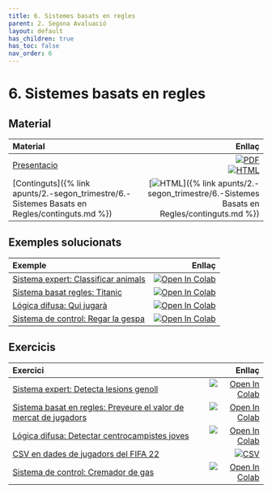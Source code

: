 ```yaml
---
title: 6. Sistemes basats en regles
parent: 2. Segona Avaluació
layout: default
has_children: true
has_toc: false
nav_order: 6
---
```


# 6. Sistemes basats en regles

## Material

| Material                                                                                      |                                                                                                                                                                                                                                                                                                                 Enllaç |
| :-------------------------------------------------------------------------------------------- | ---------------------------------------------------------------------------------------------------------------------------------------------------------------------------------------------------------------------------------------------------------------------------------------------------------------------: |
| [Presentacio](6-sistemes_basats_regles_marp.pdf)                                              | [![PDF](https://img.shields.io/badge/PDF-6--sistemes_basats_regles.pdf-blue?logo=adobe-acrobat-reader&logoColor=white)](6-sistemes_basats_coneixement_marp.pdf) <br /> [![HTML](https://img.shields.io/badge/HTML-6--sistemes_basats_regles-blue?logo=html5&logoColor=white)](6-sistemes_basats_coneixement_marp.html) |
| [Continguts]({% link apunts/2.-segon_trimestre/6.-Sistemes Basats en Regles/continguts.md %}) |                                                                                                                                               [![HTML](https://img.shields.io/badge/HTML-continguts-blue?logo=html5&logoColor=white)]({% link apunts/2.-segon_trimestre/6.-Sistemes Basats en Regles/continguts.md %}) |

## Exemples solucionats

| Exemple                                                      |                                                                                                                                                                                                      Enllaç |
| :----------------------------------------------------------- | ----------------------------------------------------------------------------------------------------------------------------------------------------------------------------------------------------------: |
| [Sistema expert: Classificar animals](1.-animals.ipynb)      |       [![Open In Colab](https://colab.research.google.com/assets/colab-badge.svg)](https://colab.research.google.com/github/lawer/mia/blob/main/apunts/6.-Sistemes%20Basats%20en%20Regles/1.-animals.ipynb) |
| [Sistema basat regles: Titanic](2.-titanic.ipynb)            |       [![Open In Colab](https://colab.research.google.com/assets/colab-badge.svg)](https://colab.research.google.com/github/lawer/mia/blob/main/apunts/6.-Sistemes%20Basats%20en%20Regles/2.-titanic.ipynb) |
| [Lógica difusa: Qui jugarà](3.-qui_jugara.ipynb)             |    [![Open In Colab](https://colab.research.google.com/assets/colab-badge.svg)](https://colab.research.google.com/github/lawer/mia/blob/main/apunts/6.-Sistemes%20Basats%20en%20Regles/3.-qui_jugara.ipynb) |
| [Sistema de control: Regar la gespa](SC1.-regar_gespa.ipynb) | [![Open In Colab](https://colab.research.google.com/assets/colab-badge.svg)](https://colab.research.google.com/github/lawer/mia/blob/main/apunts/6.-Sistemes%20Basats%20en%20Regles/SC1.-regar_gespa.ipynb) |

## Exercicis

| Exercici                                                                                           |                                                                                                                                                                                                                       Enllaç |
| :------------------------------------------------------------------------------------------------- | ---------------------------------------------------------------------------------------------------------------------------------------------------------------------------------------------------------------------------: |
| [Sistema expert: Detecta lesions genoll](4.-genoll.ipynb)                                          |                         [![Open In Colab](https://colab.research.google.com/assets/colab-badge.svg)](https://colab.research.google.com/github/lawer/mia/blob/main/apunts/6.-Sistemes%20Basats%20en%20Regles/4.-genoll.ipynb) |
| [Sistema basat en regles: Preveure el valor de mercat de jugadors](5.-preveure_valor_mercat.ipynb) |          [![Open In Colab](https://colab.research.google.com/assets/colab-badge.svg)](https://colab.research.google.com/github/lawer/mia/blob/main/apunts/6.-Sistemes%20Basats%20en%20Regles/5.-preveure_valor_mercat.ipynb) |
| [Lógica difusa: Detectar centrocampistes joves](6.-detectar_centrocampistes_joves.ipynb)           | [![Open In Colab](https://colab.research.google.com/assets/colab-badge.svg)](https://colab.research.google.com/github/lawer/mia/blob/main/apunts/6.-Sistemes%20Basats%20en%20Regles/6.-detectar_centrocampistes_joves.ipynb) |
| [CSV en dades de jugadors del FIFA 22](players_22.csv)                                             |                                                                                                                                   [![CSV](https://img.shields.io/badge/CSV-players_22.csv-blue?logo=pandas)](players_22.csv) |
| [Sistema de control: Cremador de gas](SC2.-cremador.ipynb)                                         |                     [![Open In Colab](https://colab.research.google.com/assets/colab-badge.svg)](https://colab.research.google.com/github/lawer/mia/blob/main/apunts/6.-Sistemes%20Basats%20en%20Regles/SC2.-cremador.ipynb) |

